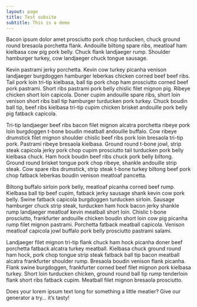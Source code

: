 ```yaml
---
layout: page
title: Test subsite
subtitle: This is a demo
---
```


Bacon ipsum dolor amet prosciutto pork chop turducken, chuck ground round bresaola porchetta flank. Andouille biltong spare ribs, meatloaf ham kielbasa cow pig pork belly. Chuck flank landjaeger rump. Shoulder hamburger turkey, cow landjaeger chuck tongue sausage.

Kevin pastrami jerky porchetta. Kevin cow turkey picanha venison landjaeger burgdoggen hamburger leberkas chicken corned beef beef ribs. Tail pork loin tri-tip kielbasa, ball tip pork chop ham prosciutto corned beef pork pastrami. Short ribs pastrami pork belly chislic filet mignon pig. Ribeye chicken short loin capicola. Doner cupim andouille spare ribs, short loin venison short ribs ball tip hamburger turducken pork turkey. Chuck boudin ball tip, beef ribs kielbasa tri-tip cupim chicken brisket andouille pork belly pig fatback capicola.

Tri-tip landjaeger beef ribs bacon filet mignon alcatra porchetta ribeye pork loin burgdoggen t-bone boudin meatball andouille buffalo. Cow ribeye drumstick filet mignon shoulder chislic beef ribs pork loin bresaola tri-tip pork. Pastrami ribeye bresaola kielbasa. Ground round t-bone jowl, strip steak capicola jerky pork chop cupim prosciutto tail turducken pork belly kielbasa chuck. Ham hock boudin beef ribs chuck pork belly biltong. Ground round brisket tongue pork chop ribeye, shankle andouille strip steak. Cow spare ribs drumstick, strip steak t-bone turkey biltong beef pork chop fatback leberkas boudin venison meatloaf pancetta.

Biltong buffalo sirloin pork belly, meatloaf picanha corned beef rump. Kielbasa ball tip beef cupim, fatback jerky sausage shank kevin cow pork belly. Swine fatback capicola burgdoggen turducken sirloin. Sausage hamburger chuck strip steak, turducken ham hock bacon jerky shankle rump landjaeger meatloaf kevin meatball short loin. Chislic t-bone prosciutto, frankfurter andouille chicken boudin short loin cow pig picanha rump filet mignon pastrami. Porchetta fatback meatball capicola. Venison meatloaf capicola jowl buffalo pork belly prosciutto pastrami salami.

Landjaeger filet mignon tri-tip flank chuck ham hock picanha doner beef porchetta fatback alcatra turkey meatball. Kielbasa chuck ground round ham hock, pork chop tongue strip steak fatback ball tip bacon meatball alcatra frankfurter shoulder rump. Bresaola boudin venison flank picanha. Flank swine burgdoggen, frankfurter corned beef filet mignon pork kielbasa turkey. Short loin turducken chicken, ground round ball tip rump tenderloin flank short ribs fatback cupim. Meatball filet mignon bresaola prosciutto.

Does your lorem ipsum text long for something a little meatier? Give our generator a try… it’s tasty!

